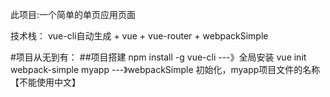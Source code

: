 此项目:一个简单的单页应用页面

技术栈： vue-cli自动生成 + vue + vue-router + webpackSimple

#项目从无到有：
##项目搭建
    npm install -g vue-cli   ---》全局安装
    vue init webpack-simple myapp ---》webpackSimple 初始化，myapp项目文件的名称【不能使用中文】

